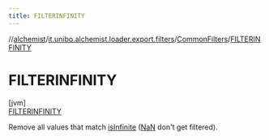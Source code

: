 ```yaml
---
title: FILTERINFINITY
---
```

//[alchemist](../../../../index.html)/[it.unibo.alchemist.loader.export.filters](../../index.html)/[CommonFilters](../index.html)/[FILTERINFINITY](index.html)



# FILTERINFINITY



[jvm]\
[FILTERINFINITY](index.html)



Remove all values that match [isInfinite](https://docs.oracle.com/javase/8/docs/api/java/lang/Double.html#isInfinite-double-) ([NaN](https://docs.oracle.com/javase/8/docs/api/java/lang/Double.html#NaN--) don't get filtered).


